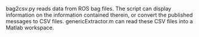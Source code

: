bag2csv.py reads data from ROS bag files. The script can display information on the information contained therein, or convert the published messages to CSV files. genericExtractor.m can read these CSV files into a Matlab workspace.
